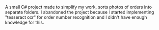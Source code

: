 A small C# project made to simplify my work, sorts photos of orders into separate folders. I abandoned
the project because I started implementing "tesseract ocr" for order number recognition and I didn't 
have enough knowledge for this.

